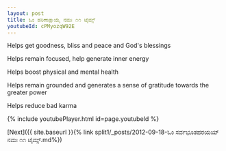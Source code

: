 ```yaml
---
layout: post
title: ಓಂ ಹರಿಣಾಕ್ಷಾಯೈ ನಮಃ ೧೧ ಟೈಮ್ಸ್
youtubeId: cPMyozqW92E
---
```

 
 
Helps get goodness, bliss and peace and God's blessings
 
Helps remain focused, help generate inner energy 
 
Helps boost physical and mental health 
 
Helps remain grounded and generates a sense of gratitude towards the greater power 
 
Helps reduce bad karma
 
 
 
 


{% include youtubePlayer.html id=page.youtubeId %}
 
[Next]({{ site.baseurl }}{% link  split1/_posts/2012-09-18-ಓಂ ಸರ್ವಭೂತಹರಯಯ್ ನಮಃ ೧೧ ಟೈಮ್ಸ್.md%})
 
